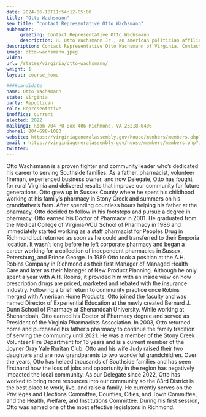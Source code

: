 ```yaml
---
date: 2024-06-18T11:54:12-05:00
title: "Otto Wachsmann"
seo_title: "contact Representative Otto Wachsmann"
subheader:
     greeting: Contact Representative Otto Wachsmann
     description: H. Otto Wachsmann Jr., an American politician affiliated with the Republican Party, is a member of the Virginia House of Delegates, representing District 83. He assumed office on January 10, 2024.
description: Contact Representative Otto Wachsmann of Virginia. Contact information for Otto Wachsmann includes email address, phone number, and mailing address.
image: otto-wachsmann.jpeg
video:
url: /states/virginia/otto-wachsmann/
weight: 1
layout: course_home

####candidate
name: Otto Wachsmann
state: Virginia
party: Republican
role: Representative
inoffice: current
elected: 2022
mailing1: Room 704 PO Box 406 Richmond, VA 23218-0406
phone1: 804-698-1083
website: https://virginiageneralassembly.gov/house/members/members.php?id=H0347/
email : https://virginiageneralassembly.gov/house/members/members.php?id=H0347/
twitter: 
---
```

Otto Wachsmann is a proven fighter and community leader who’s dedicated his career to serving Southside families. As a father, pharmacist, volunteer fireman, experienced business owner, and now Delegate, Otto has fought for rural Virginia and delivered results that improve our community for future generations. 
Otto grew up in Sussex County where he spent his childhood working at his family’s pharmacy in Stony Creek and summers on his grandfather’s farm. After spending countless hours helping his father at the pharmacy, Otto decided to follow in his footsteps and pursue a degree in pharmacy. Otto earned his Doctor of Pharmacy in 2001.
He graduated from the Medical College of Virginia-VCU School of Pharmacy in 1986 and immediately started working as a staff pharmacist for Peoples Drug in Richmond but returned as soon as he could and transferred to their Emporia location.  It wasn’t long before he left corporate pharmacy and began a career working for a collection of independent pharmacies in Sussex, Petersburg, and Prince George.
In 1989 Otto took a position at the A.H. Robins Company in Richmond as their first Manager of Managed Health Care and later as their Manager of New Product Planning.  Although he only spent a year with A.H. Robins, it provided him with an inside view on how prescription drugs are priced, marketed and rebated with the insurance industry.
Following a brief return to community practice once Robins merged with American Home Products, Otto joined the faculty and was named Director of Experiential Education at the newly created Bernard J. Dunn School of Pharmacy at Shenandoah University. While working at Shenandoah, Otto earned his Doctor of Pharmacy degree and served as President of the Virginia Pharmacists Association.
In 2003, Otto returned home and purchased his father’s pharmacy to continue the family tradition of serving the community until 2021. He was a member of the Stony Creek Volunteer Fire Department for 16 years and is a current member of the Joyner Gray Yale Ruritan Club. Otto and his wife Judy raised their two daughters and are now grandparents to two wonderful grandchildren. 
Over the years, Otto has helped thousands of Southside families and has seen firsthand how the loss of jobs and opportunity in the region has negatively impacted the local community. As our Delegate since 2022, Otto has worked to bring more resources into our community so the 83rd District is the best place to work, live, and raise a family. He currently serves on the Privileges and Elections Committee, Counties, Cities, and Town Committee, and the Health, Welfare, and Institutions Committee. During his first session, Otto was named one of the most effective legislators in Richmond.

